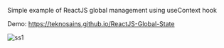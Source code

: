 Simple example of ReactJS global management using useContext hook


Demo: https://teknosains.github.io/ReactJS-Global-State

![ss1](https://user-images.githubusercontent.com/3906229/132095328-ddcb26db-3a71-4569-a8ba-368246bbe123.jpg)

